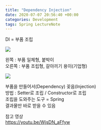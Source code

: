 ```yaml
---
title: "Dependency Injection"
date: 2020-07-07 20:56:40 +00:00
categories: Development
tags: Spring LectureNote
---
```


DI = 부품 조립


![](https:/jeonghyeon-kim.github.io/_images/dependency-injection-image-1.png)


왼쪽 : 부품 일체형, 붙박이  
오른쪽 : 부품 조립형, 갈아끼기 용이(기업형)


![](https:/jeonghyeon-kim.github.io/_images/dependency-injection-image-2.png)


부품을 만들어서(Dependency) 꽂음(Injection)  
방법 : Setter로 조립 / Constructor로 조립  
조립을 도와주는 도구 = Spring  
결과물만 바로 받을 수 있음


참고 영상  
https://youtu.be/WjsDN_aFfyw
